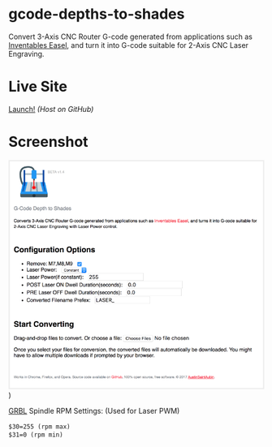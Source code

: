 # gcode-depths-to-shades
Convert 3-Axis CNC Router G-code generated from applications such as [Inventables Easel](https://www.inventables.com/technologies/easel), and turn it into G-code suitable for 2-Axis CNC Laser Engraving.

# Live Site
[Launch!](http://htmlpreview.github.io/?https://raw.githubusercontent.com/AustinSaintAubin/gcode-depths-to-shades/master/index.html) *(Host on GitHub)*

# Screenshot
[![gcode-depths-to-shades](https://raw.githubusercontent.com/AustinSaintAubin/gcode-depths-to-shades/master/media/screenshot.png)](http://htmlpreview.github.io/?https://raw.githubusercontent.com/AustinSaintAubin/gcode-depths-to-shades/master/index.html))

[GRBL](https://github.com/gnea/grbl) Spindle RPM Settings: (Used for Laser PWM)
```
$30=255 (rpm max)
$31=0 (rpm min)
```
